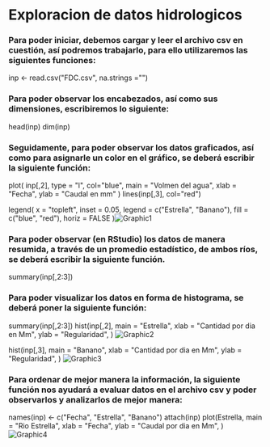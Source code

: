 # Exploracion de datos hidrologicos

### Para poder iniciar, debemos cargar y leer el archivo csv en cuestión, así podremos trabajarlo, para ello utilizaremos las siguientes funciones:
inp <- read.csv("FDC.csv", na.strings ="")


### Para poder observar los encabezados, así como sus dimensiones, escribiremos lo siguiente:

head(inp)
dim(inp)





### Seguidamente, para poder observar los datos graficados, así como para asignarle un color en el gráfico, se deberá escribir la siguiente función:
plot(
  inp[,2], type = "l", col="blue", 
  main = "Volmen del agua",
  xlab = "Fecha",
  ylab = "Caudal en mm"
)
lines(inp[,3], col="red")

legend(
  x = "topleft",
  inset = 0.05,
  legend = c("Estrella", "Banano"),
  fill = c("blue", "red"),
  horiz = FALSE
  )![Graphic1](https://user-images.githubusercontent.com/82826151/119308878-d39f1a80-bc2a-11eb-89b9-3a7617bc06a8.png)
  
  ### Para poder observar (en RStudio) los datos de manera resumida, a través de un promedio estadístico, de ambos ríos, se deberá escribir la siguiente función.

summary(inp[,2:3])

### Para poder visualizar los datos en forma de histograma, se deberá poner la siguiente función:
summary(inp[,2:3])
hist(inp[,2],
main = "Estrella",
xlab = "Cantidad por dia en Mm",
ylab = "Regularidad", 
) 
![Graphic2](https://user-images.githubusercontent.com/82826151/119314971-9048aa00-bc32-11eb-8962-1f8bfbadaf64.png)

hist(inp[,3],
main = "Banano",
xlab = "Cantidad por dia en Mm",
ylab = "Regularidad",
)
![Graphic3](https://user-images.githubusercontent.com/82826151/119315353-fcc3a900-bc32-11eb-8e01-0dd0d67f66e6.png)

### Para ordenar de mejor manera la información, la siguiente función nos ayudará a evaluar datos en el archivo csv y poder observarlos y analizarlos de mejor manera:
names(inp) <- c("Fecha", "Estrella", "Banano")
attach(inp)
plot(Estrella,
main = "Rio Estrella", 
xlab = "Fecha",
ylab = "Caudal por dia en Mm",
)
![Graphic4](https://user-images.githubusercontent.com/82826151/119318394-7b6e1580-bc36-11eb-92c6-f0c4e34cfd95.png)

